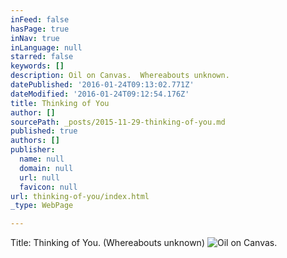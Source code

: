 ```yaml
---
inFeed: false
hasPage: true
inNav: true
inLanguage: null
starred: false
keywords: []
description: Oil on Canvas.  Whereabouts unknown.
datePublished: '2016-01-24T09:13:02.771Z'
dateModified: '2016-01-24T09:12:54.176Z'
title: Thinking of You
author: []
sourcePath: _posts/2015-11-29-thinking-of-you.md
published: true
authors: []
publisher:
  name: null
  domain: null
  url: null
  favicon: null
url: thinking-of-you/index.html
_type: WebPage

---
```

Title:  Thinking of You.  (Whereabouts unknown)
![Oil on Canvas.](https://s3-us-west-2.amazonaws.com/the-grid-img/p/6136df3016cb5714650ee694d5be707e2207a992.jpg)